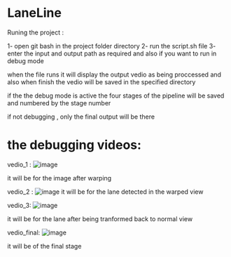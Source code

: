 # LaneLine













Runing the project :

1- open git bash in the project folder directory 
2- run the script.sh file
3- enter the input and output path as required and also if you want to run in debug mode


when the file runs it will display the output vedio as being proccessed  and also  when finish the vedio will be saved  in the specified directory

if the the debug mode is active the four stages of the pipeline will be saved and numbered by the stage number 

if not debugging , only the final output will be there





# the debugging videos:

vedio_1 : 
![image](https://user-images.githubusercontent.com/64699750/164257627-176e0916-c8d5-421d-8065-e1b79cd1607a.png)

it will be for the image after warping 


vedio_2 :
![image](https://user-images.githubusercontent.com/64699750/164257837-52dc3fef-5792-4b8c-99c3-c94b8263bb58.png)
it will be for the lane detected in the warped view


vedio_3:
![image](https://user-images.githubusercontent.com/64699750/164257999-263cfd37-9f2f-4214-9103-1c345f18ef41.png)

it will be for the lane after being tranformed back to normal view



vedio_final:
![image](https://user-images.githubusercontent.com/64699750/164258324-dafb9d82-611a-4e59-bd6b-e5f84ece335f.png)

it will be of the final stage 






